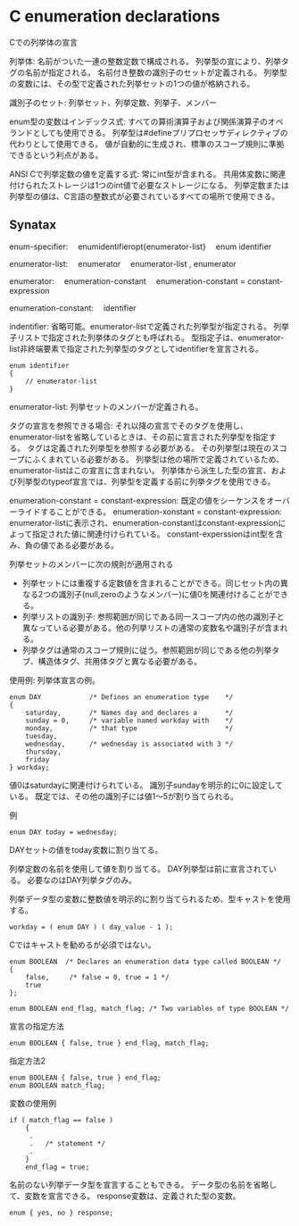 # C enumeration declarations
Cでの列挙体の宣言

列挙体:
名前がついた一連の整数定数で構成される。
列挙型の宣により、列挙タグの名前が指定される。
名前付き整数の識別子のセットが定義される。
列挙型の変数には、その型で定義された列挙セットの1つの値が格納される。

識別子のセット:
列挙セット、列挙定数、列挙子、メンバー


enum型の変数はインデックス式:
すべての算術演算子および関係演算子のオペランドとしても使用できる。
列挙型は#defineプリプロセッサディレクティブの代わりとして使用できる。
値が自動的に生成され、標準のスコープ規則に準拠できるという利点がある。


ANSI Cで列挙定数の値を定義する式:
常にint型が含まれる。
共用体変数に関連付けられたストレージは1つのint値で必要なストレージになる。
列挙定数または列挙型の値は、C言語の整数式が必要されているすべての場所で使用できる。


## Synatax
enum-specifier:
 enumidentifieropt{enumerator-list}
 enum identifier

enumerator-list:
 enumerator
 enumerator-list , enumerator

enumerator:
 enumeration-constant
 enumeration-constant = constant-expression

enumeration-constant:
 identifier


indentifier:
省略可能。enumerator-listで定義された列挙型が指定される。
列挙子リストで指定された列挙体のタグとも呼ばれる。
型指定子は、enumerator-list非終端要素で指定された列挙型のタグとしてidentifierを宣言される。
```lang:C
enum identifier
{
    // enumerator-list
}
```
enumerator-list: 列挙セットのメンバーが定義される。


タグの宣言を参照できる場合:
それ以降の宣言でそのタグを使用し、enumerator-listを省略しているときは、その前に宣言された列挙型を指定する。
タグは定義された列挙型を参照する必要がある。
その列挙型は現在のスコープにふくまれている必要がある。
列挙型は他の場所で定義されているため、enumerator-listはこの宣言に含まれない。
列挙体から派生した型の宣言、および列挙型のtypeof宣言では、列挙型を定義する前に列挙タグを使用できる。

enumeration-constant = constant-expression:
既定の値をシーケンスをオーバーライドすることができる。
enumeration-xonstant = constant-expression: 
enumerator-listに表示され、enumeration-constantはconstant-expressionによって指定された値に関連付けられている。
constant-experssionはint型を含み、負の値である必要がある。


列挙セットのメンバーに次の規則が適用される
- 列挙セットには重複する定数値を含まれることができる。同じセット内の異なる2つの識別子(null,zeroのようなメンバー)に値0を関連付けることができる。
- 列挙リストの識別子: 参照範囲が同じである同一スコープ内の他の識別子と異なっている必要がある。他の列挙リストの通常の変数名や識別子が含まれる。
- 列挙タグは通常のスコープ規則に従う。参照範囲が同じである他の列挙タブ、構造体タグ、共用体タグと異なる必要がある。


使用例:
列挙体宣言の例。
```lang:C
enum DAY            /* Defines an enumeration type    */
{
    saturday,       /* Names day and declares a       */
    sunday = 0,     /* variable named workday with    */
    monday,         /* that type                      */
    tuesday,
    wednesday,      /* wednesday is associated with 3 */
    thursday,
    friday
} workday;
```
値0はsaturdayに関連付けられている。
識別子sundayを明示的に0に設定している。
既定では、その他の識別子には値1〜5が割り当てられる。

例
```lang:C
enum DAY today = wednesday;
```
DAYセットの値をtoday変数に割り当てる。

列挙定数の名前を使用して値を割り当てる。
DAY列挙型は前に宣言されている。
必要なのはDAY列挙タグのみ。

列挙データ型の変数に整数値を明示的に割り当てられるため、型キャストを使用する。
```lang:C
workday = ( enum DAY ) ( day_value - 1 );
```

Cではキャストを勧めるが必須ではない。
```lang:C
enum BOOLEAN  /* Declares an enumeration data type called BOOLEAN */
{
    false,     /* false = 0, true = 1 */
    true
};

enum BOOLEAN end_flag, match_flag; /* Two variables of type BOOLEAN */
```


宣言の指定方法
```lnag:C
enum BOOLEAN { false, true } end_flag, match_flag;
```

指定方法2
```lnag:C
enum BOOLEAN { false, true } end_flag;
enum BOOLEAN match_flag;
```

変数の使用例
```lang:C
if ( match_flag == false )
    {
     .
     .   /* statement */
     .
    }
    end_flag = true;
```

名前のない列挙データ型を宣言することもできる。
データ型の名前を省略して、変数を宣言できる。
response変数は、定義された型の変数。
```lang:C
enum { yes, no } response;
```